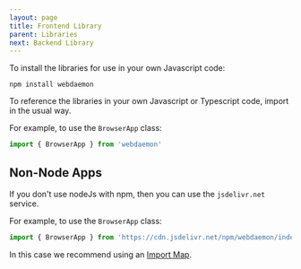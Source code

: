 ```yaml
---
layout: page
title: Frontend Library
parent: Libraries
next: Backend Library
---
```

To install the libraries for use in your own Javascript code:

```shell
npm install webdaemon
```

To reference the libraries in your own Javascript or Typescript code, import
in the usual way.

For example, to use the `BrowserApp` class:

```typescript
import { BrowserApp } from 'webdaemon'
```

## Non-Node Apps
If you don't use nodeJs with npm, then you can use the `jsdelivr.net` service.

For example, to use the `BrowserApp` class:

```typescript
import { BrowserApp } from 'https://cdn.jsdelivr.net/npm/webdaemon/index.js'
```

In this case we recommend using an [Import Map](importmaps).
